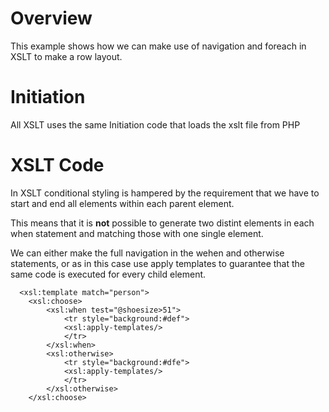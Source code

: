 # Overview
This example shows how we can make use of navigation and foreach in XSLT to make a row layout.

# Initiation
All XSLT uses the same Initiation code that loads the xslt file from PHP

# XSLT Code

In XSLT conditional styling is hampered by the requirement that we have to start and end all elements within each parent element.

This means that it is **not** possible to generate two distint <tr> elements in each when statement and matching those with one single </tr> element.

We can either make the full navigation in the wehen and otherwise statements, or as in this case use apply templates to guarantee that the same code is executed for every child element.
 
~~~
  <xsl:template match="person">
    <xsl:choose>
        <xsl:when test="@shoesize>51">
            <tr style="background:#def">
            <xsl:apply-templates/>
            </tr>
        </xsl:when>
        <xsl:otherwise>
            <tr style="background:#dfe">
            <xsl:apply-templates/>
            </tr>
        </xsl:otherwise>          
    </xsl:choose>     
~~~
				
